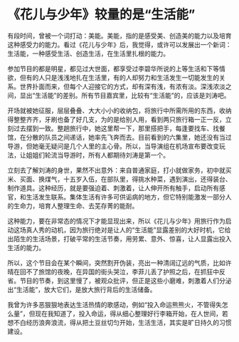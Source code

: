 # 《花儿与少年》较量的是“生活能”

有段时间，曾被一个词打动：美能。美能，指的是感受美、创造美的能力以及培育这种感受力的能力。看过《花儿与少年》后，我觉得，或许可以发展出一个新词：生活能，一种感受生活、创造生活，在生活里扎根的能力。 

参加节目的都是明星，都见过大世面，都享受过李碧华所说的上等生活和下等情欲，但有的人只是浅浅地扎在生活里，有的人却努力和生活发生一切能发生的关系。世界扑面而来，但每个人迎接它的方式，却有深有浅，有浓有淡。深浅浓淡之间，显出“生活能”的差别。所有节目嘉宾里，比较有“生活能”的，应该是刘涛吧。 

开场就被她征服，层层叠叠、大大小小的收纳包，将旅行中所需所用的东西，收纳得整整齐齐，牙刷也备了好几支，为的是给别人用，看到两只旅行箱一正一反，立刻过去摆到一致。整趟旅行中，她这里帮一下，那里搭把手，每逢要找车、找餐馆，在分散的队员之间递话，她率先飞奔而去。目前看到的六集里，她还没有当过导游，但她毫无疑问是几个人里的主心骨。所以，当导演组在机场宣布要改变玩法，让姐姐们轮流当导游时，所有人都期待刘涛是第一个。 

立刻去了解刘涛的身世，果然不出意外：来自普通家庭，打小就做家务，初中就买米、买面、换煤气，十五岁入伍，在部队里，得挑水种菜，遇到演出，还得装台、制作道具。这种经历，就是要强迫着、刺激着，让人伸开所有触手，启动所有感官，和生活发生联系。集体生活有许多可供诟病的地方，但它特别能激发一部分人的生命力，培育人整理生命、去芜存菁的能耐。 

这种能力，要在非常态的情况下才能显现出来，所以《花儿与少年》用旅行作为启动这场真人秀的动机，因为旅行绝对是让人的“生活能”显露差别的大好时机，它给出陌生的生活场景，打破平常的生活节奏，用劳累、意外、惊喜，让人显露出投入生活的能力。 

所以，这个节目会在某个瞬间，突然割开伪装，亮出一种清阔辽远的气质，比如许晴在回不了旅馆的夜晚，在异国的街头哭泣，李菲儿丢了护照之后，在抓狂中反省。节目的节奏，到这里慢了，被观众批评，但正是这些小磨难，刺激着人们分泌出“生活能”，放大它们，是放大旅行背后的生活储备。 

我曾为许多恶狠狠地表达生活热情的歌感动，例如“投入命运熊熊火，不管得失怎么量”，但现在我知道了，投入命运，得从细心整理好行李箱开始，在人世间，若想不白经历浪奔浪流，得从把土豆丝切匀开始，生活生活，其实是旷日持久的习惯建设。